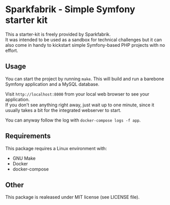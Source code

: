 # Sparkfabrik - Simple Symfony starter kit

This a starter-kit is freely provided by Sparkfabrik.  
It was intended to be used as a sandbox for technical challenges but it can also come in handy to kickstart simple Symfony-based PHP projects with no effort.

## Usage

You can start the project by running `make`. This will build and run a barebone Symfony application and a MySQL database.

Visit `http://localhost:8000` from your local web browser to see your application.  
If you don't see anything right away, just wait up to one minute, since it usually takes a bit for the integrated webserver to start.

You can anyway follow the log with `docker-compose logs -f app`.

## Requirements

This package requires a Linux environment with:

* GNU Make
* Docker
* docker-compose

## Other

This package is realeased under MIT license (see LICENSE file).

